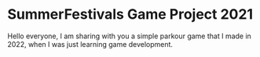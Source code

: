 # SummerFestivals Game Project 2021
 Hello everyone, I am sharing with you a simple parkour game that I made in 2022, when I was just learning game development.
